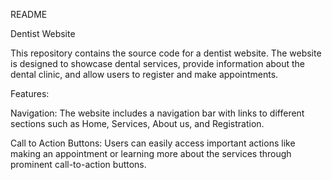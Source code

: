 
README

Dentist Website

This repository contains the source code for a dentist website. The website is designed to showcase dental services, provide information about the dental clinic, and allow users to register and make appointments.

Features:

Navigation: The website includes a navigation bar with links to different sections such as Home, Services, About us, and Registration.

Call to Action Buttons: Users can easily access important actions like making an appointment or learning more about the services through prominent call-to-action buttons.






